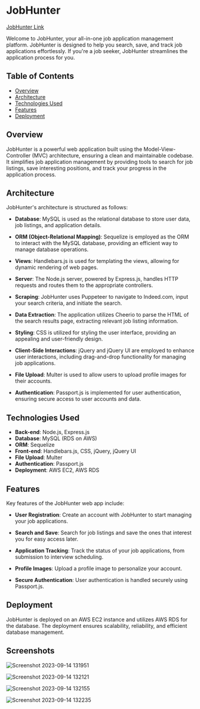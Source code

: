 # JobHunter

[JobHunter Link](https://www.jobhunter.website)

Welcome to JobHunter, your all-in-one job application management platform. JobHunter is designed to help you search, save, and track job applications effortlessly. If you're a job seeker, JobHunter streamlines the application process for you.

## Table of Contents

- [Overview](#overview)
- [Architecture](#architecture)
- [Technologies Used](#technologies-used)
- [Features](#features)
- [Deployment](#deployment)

## Overview

JobHunter is a powerful web application built using the Model-View-Controller (MVC) architecture, ensuring a clean and maintainable codebase. It simplifies job application management by providing tools to search for job listings, save interesting positions, and track your progress in the application process.

## Architecture

JobHunter's architecture is structured as follows:

- **Database**: MySQL is used as the relational database to store user data, job listings, and application details.

- **ORM (Object-Relational Mapping)**: Sequelize is employed as the ORM to interact with the MySQL database, providing an efficient way to manage database operations.

- **Views**: Handlebars.js is used for templating the views, allowing for dynamic rendering of web pages.

- **Server**: The Node.js server, powered by Express.js, handles HTTP requests and routes them to the appropriate controllers.

- **Scraping**: JobHunter uses Puppeteer to navigate to Indeed.com, input your search criteria, and initiate the search.

- **Data Extraction**: The application utilizes Cheerio to parse the HTML of the search results page, extracting relevant job listing information.

- **Styling**: CSS is utilized for styling the user interface, providing an appealing and user-friendly design.

- **Client-Side Interactions**: jQuery and jQuery UI are employed to enhance user interactions, including drag-and-drop functionality for managing job applications.

- **File Upload**: Multer is used to allow users to upload profile images for their accounts.

- **Authentication**: Passport.js is implemented for user authentication, ensuring secure access to user accounts and data.

## Technologies Used

- **Back-end**: Node.js, Express.js
- **Database**: MySQL (RDS on AWS)
- **ORM**: Sequelize
- **Front-end**: Handlebars.js, CSS, jQuery, jQuery UI
- **File Upload**: Multer
- **Authentication**: Passport.js
- **Deployment**: AWS EC2, AWS RDS

## Features

Key features of the JobHunter web app include:

- **User Registration**: Create an account with JobHunter to start managing your job applications.

- **Search and Save**: Search for job listings and save the ones that interest you for easy access later.

- **Application Tracking**: Track the status of your job applications, from submission to interview scheduling.

- **Profile Images**: Upload a profile image to personalize your account.

- **Secure Authentication**: User authentication is handled securely using Passport.js.

## Deployment

JobHunter is deployed on an AWS EC2 instance and utilizes AWS RDS for the database. The deployment ensures scalability, reliability, and efficient database management.

## Screenshots

![Screenshot 2023-09-14 131951](https://github.com/abdel-lall/job-hunter/assets/49083865/ec297d1b-4b8a-487d-abfd-1a2d2af423e5)

![Screenshot 2023-09-14 132121](https://github.com/abdel-lall/job-hunter/assets/49083865/3aaf04af-69cf-4612-8d14-9229fc47526a)

![Screenshot 2023-09-14 132155](https://github.com/abdel-lall/job-hunter/assets/49083865/318b50e4-f62d-494f-bfd1-234fa3c89161)

![Screenshot 2023-09-14 132235](https://github.com/abdel-lall/job-hunter/assets/49083865/6fbb81f1-2567-4399-ae3c-b46d1f5a5bec)


